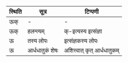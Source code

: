 | स्थिति | सूत्र | टिप्पणी |
| ----- | ------- | ------ |
| ऊक् | - | - |
| ऊक् | हलन्त्यम् | क्-इत्यस्य इत्संज्ञा |
| ऊ | तस्य लोपः | इत्संज्ञकस्य लोपः |
| ऊ | आर्धधातुकं शेषः | अशित्त्वात् कृत् आर्धधातुकम् |

